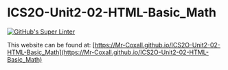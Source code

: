 # ICS2O-Unit2-02-HTML-Basic_Math
[![GitHub's Super Linter](https://github.com/Mr-Coxall/ICS2O-Unit2-02-HTML-Basic_Math/workflows/GitHub's%20Super%20Linter/badge.svg)](https://github.com/Mr-Coxall/ICS2O-Unit2-02-HTML-Basic_Math/actions)

This website can be found at: [https://Mr-Coxall.github.io/ICS2O-Unit2-02-HTML-Basic_Math](https://Mr-Coxall.github.io/ICS2O-Unit2-02-HTML-Basic_Math)